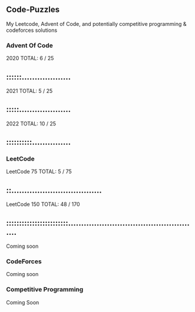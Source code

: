 ## Code-Puzzles
My Leetcode, Advent of Code, and potentially competitive programming & codeforces solutions

### Advent Of Code
2020 
TOTAL: 6 / 25
## ::::::...................

2021
TOTAL: 5 / 25
## :::::....................

2022
TOTAL: 10 / 25
## ::::::::::...............

### LeetCode

LeetCode 75
TOTAL: 5 / 75
## ::...................................

LeetCode 150
TOTAL: 48 / 170
## ::::::::::::::::::::::::...................................................

Coming soon

### CodeForces

Coming soon

### Competitive Programming

Coming Soon